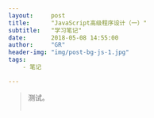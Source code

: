 ```yaml
---
layout:     post
title:      "JavaScript高级程序设计（一）"
subtitle:   "学习笔记"
date:       2018-05-08 14:55:00
author:     "GR"
header-img: "img/post-bg-js-1.jpg"
tags:
    - 笔记 

---
```


> 测试。<br><br>
> 
